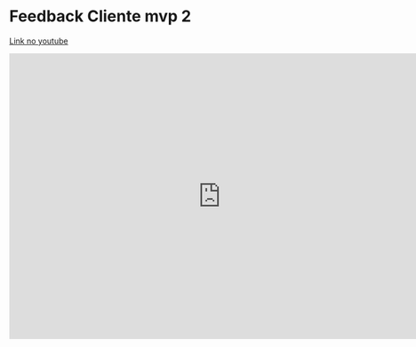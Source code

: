 # Feedback Cliente mvp 2

<a href="https://www.youtube.com/watch?v=eLxhzOSPbAQ&ab_channel=brunokishibe" target="_blank">Link no youtube</a>

<iframe width="760" height="515" src="https://www.youtube.com/embed/eLxhzOSPbAQ" title="YouTube video player" frameborder="0" allow="accelerometer; autoplay; clipboard-write; encrypted-media; gyroscope; picture-in-picture; web-share" allowfullscreen></iframe>
